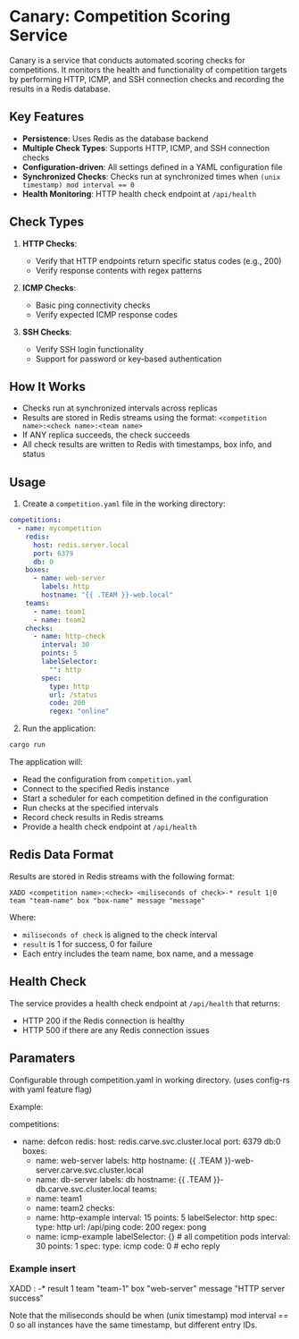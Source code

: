 # Canary: Competition Scoring Service

Canary is a service that conducts automated scoring checks for competitions. It monitors the health and functionality of competition targets by performing HTTP, ICMP, and SSH connection checks and recording the results in a Redis database.

## Key Features

* **Persistence**: Uses Redis as the database backend
* **Multiple Check Types**: Supports HTTP, ICMP, and SSH connection checks
* **Configuration-driven**: All settings defined in a YAML configuration file
* **Synchronized Checks**: Checks run at synchronized times when `(unix timestamp) mod interval == 0`
* **Health Monitoring**: HTTP health check endpoint at `/api/health`

## Check Types

1. **HTTP Checks**:
   * Verify that HTTP endpoints return specific status codes (e.g., 200)
   * Verify response contents with regex patterns

2. **ICMP Checks**:
   * Basic ping connectivity checks
   * Verify expected ICMP response codes

3. **SSH Checks**:
   * Verify SSH login functionality
   * Support for password or key-based authentication

## How It Works

* Checks run at synchronized intervals across replicas
* Results are stored in Redis streams using the format: `<competition name>:<check name>:<team name>`
* If ANY replica succeeds, the check succeeds
* All check results are written to Redis with timestamps, box info, and status

## Usage

1. Create a `competition.yaml` file in the working directory:

```yaml
competitions:
  - name: mycompetition
    redis:
      host: redis.server.local
      port: 6379
      db: 0
    boxes:
      - name: web-server
        labels: http
        hostname: "{{ .TEAM }}-web.local"
    teams:
      - name: team1
      - name: team2
    checks:
      - name: http-check
        interval: 30
        points: 5
        labelSelector:
          "": http
        spec:
          type: http
          url: /status
          code: 200
          regex: "online"
```

2. Run the application:

```bash
cargo run
```

The application will:
- Read the configuration from `competition.yaml`
- Connect to the specified Redis instance
- Start a scheduler for each competition defined in the configuration
- Run checks at the specified intervals
- Record check results in Redis streams
- Provide a health check endpoint at `/api/health`

## Redis Data Format

Results are stored in Redis streams with the following format:

```
XADD <competition name>:<check> <miliseconds of check>-* result 1|0 team "team-name" box "box-name" message "message"
```

Where:
- `miliseconds of check` is aligned to the check interval
- `result` is 1 for success, 0 for failure
- Each entry includes the team name, box name, and a message

## Health Check

The service provides a health check endpoint at `/api/health` that returns:
- HTTP 200 if the Redis connection is healthy
- HTTP 500 if there are any Redis connection issues
## Paramaters
Configurable through competition.yaml in working directory. (uses config-rs with yaml feature flag)

Example:

competitions:
- name: defcon
  redis:
    host: redis.carve.svc.cluster.local
    port: 6379
    db:0
  boxes:
  - name: web-server
    labels: http
    hostname: {{ .TEAM }}-web-server.carve.svc.cluster.local
  - name: db-server
    labels: db
    hostname: {{ .TEAM }}-db.carve.svc.cluster.local
  teams:
  - name: team1
  - name: team2
  checks:
  - name: http-example 
    interval: 15
    points: 5
    labelSelector: http
    spec:
      type: http
      url: /api/ping
      code: 200
      regex: pong
  - name: icmp-example
    labelSelector: {} # all competition pods
    interval: 30
    points: 1
    spec:
      type: icmp
      code: 0 # echo reply


### Example insert

XADD <competition name>:<check> <miliseconds of check>-* result 1 team "team-1" box "web-server"  message "HTTP server success"

Note that the miliseconds should be when (unix timestamp) mod interval == 0 so all instances have the same timestamp, but different entry IDs.

